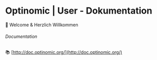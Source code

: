 # Optinomic | User - Dokumentation


:green_book:  Welcome & Herzlich Willkommen  


###### Documentation

:books: [http://doc.optinomic.org/](http://doc.optinomic.org/)

